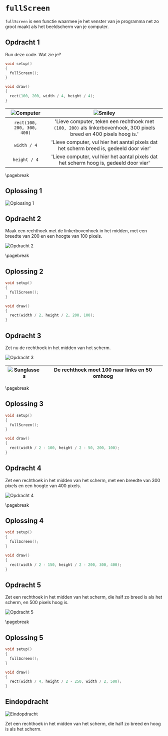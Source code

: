 # `fullScreen`

`fullScreen` is een functie waarmee je het venster van je programma net zo groot maakt als het beeldscherm van je computer.

## Opdracht 1

Run deze code. Wat zie je?

```c++
void setup() 
{
  fullScreen();
}

void draw() 
{
  rect(100, 200, width / 4, height / 4);
}
```

![Computer](EmojiComputer.png) | ![Smiley](EmojiSmiley.png)
:------------------------:|:---------------------------------------------------: 
`rect(100, 200, 300, 400)`|'Lieve computer, teken een rechthoek met `(100, 200)` als linkerbovenhoek, 300 pixels breed en 400 pixels hoog is.'
`width / 4`|'Lieve computer, vul hier het aantal pixels dat het scherm breed is, gedeeld door vier'
`height / 4`|'Lieve computer, vul hier het aantal pixels dat het scherm hoog is, gedeeld door vier'

\pagebreak

## Oplossing 1

![Oplossing 1](Fullscreen1.png)

## Opdracht 2

Maak een rechthoek met de linkerbovenhoek in het midden, 
met een breedte van 200 en een hoogte van 100 pixels.

![Opdracht 2](Fullscreen2.png)

\pagebreak

## Oplossing 2

```c++
void setup() 
{
  fullScreen();
}

void draw() 
{
  rect(width / 2, height / 2, 200, 100);
}
```

## Opdracht 3

Zet nu de rechthoek in het midden van het scherm. 

![Opdracht 3](Fullscreen3.png)

![Sunglasses](EmojiSunglasses.png) | De rechthoek moet 100 naar links en 50 omhoog
:-------------:|:----------------------------------------: 

\pagebreak

## Oplossing 3

```c++
void setup() 
{
  fullScreen();
}

void draw() 
{
  rect(width / 2 - 100, height / 2 - 50, 200, 100);
}
```

## Opdracht 4

Zet een rechthoek in het midden van het scherm, met een breedte van 300 pixels
en een hoogte van 400 pixels.

![Opdracht 4](Fullscreen4.png)

\pagebreak

## Oplossing 4

```c++
void setup() 
{
  fullScreen();
}

void draw() 
{
  rect(width / 2 - 150, height / 2 - 200, 300, 400);
}
```

## Opdracht 5

Zet een rechthoek in het midden van het scherm, die half zo breed is als het scherm,
en 500 pixels hoog is.

![Opdracht 5](Fullscreen5.png)

\pagebreak

## Oplossing 5

```c++
void setup() 
{
  fullScreen();
}

void draw() 
{
  rect(width / 4, height / 2 - 250, width / 2, 500);
}
```

## Eindopdracht

![Eindopdracht](Fullscreen6.png)

Zet een rechthoek in het midden van het scherm, die half zo breed en hoog is als het scherm.

